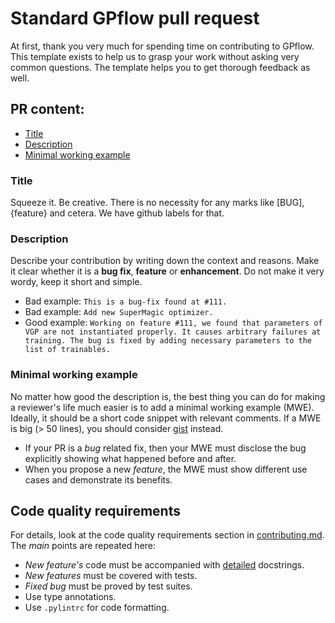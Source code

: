 # Standard GPflow pull request

At first, thank you very much for spending time on contributing to GPflow.\
This template exists to help us to grasp your work without asking very common questions. The template helps you to get thorough feedback as well.


## PR content:

* [Title](#title)
* [Description](#description)
* [Minimal working example](#minimal-working-example)

### Title

Squeeze it. Be creative. There is no necessity for any marks like [BUG], {feature} and cetera. We have github labels for that.

### Description

Describe your contribution by writing down the context and reasons. Make it clear whether it is a **bug fix**, **feature** or **enhancement**. Do not make it very wordy, keep it short and simple.

* Bad example: `This is a bug-fix found at #111.`
* Bad example: `Add new SuperMagic optimizer.`
* Good example: `Working on feature #111, we found that parameters of VGP are not instantiated properly. It causes arbitrary failures at training. The bug is fixed by adding necessary parameters to the list of trainables.`


### Minimal working example

No matter how good the description is, the best thing you can do for making a reviewer's life much easier is to add a minimal working example (MWE). Ideally, it should be a short code snippet with relevant comments. If a MWE is big (> 50 lines), you should consider [gist](https://gist.github.com) instead.

* If your PR is a *bug* related fix, then your MWE must disclose the bug explicitly showing what happened before and after.
* When you propose a new *feature*, the MWE must show different use cases and demonstrate its benefits.

## Code quality requirements

For details, look at the code quality requirements section in [contributing.md](../contributing.md). The *main* points are repeated here:

* _New feature's_ code must be accompanied with [detailed](../contributing.md) docstrings.
* _New features_ must be covered with tests.
* _Fixed bug_ must be proved by test suites.
* Use type annotations.
* Use `.pylintrc` for code formatting.

